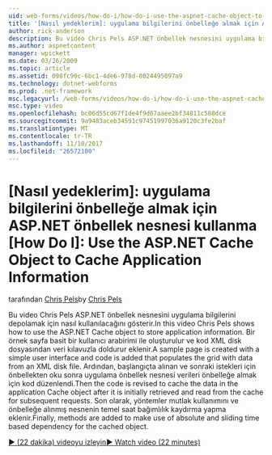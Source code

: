 ```yaml
---
uid: web-forms/videos/how-do-i/how-do-i-use-the-aspnet-cache-object-to-cache-application-information
title: '[Nasıl yedeklerim]: uygulama bilgilerini önbelleğe almak için ASP.NET önbellek nesnesi kullanma | Microsoft Docs'
author: rick-anderson
description: Bu video Chris Pels ASP.NET önbellek nesnesini uygulama bilgilerini depolamak için nasıl kullanılacağını gösterir. Örnek sayfası basit bir kullanıcı arabirimi ile oluşturulan bir...
ms.author: aspnetcontent
manager: wpickett
ms.date: 03/26/2009
ms.topic: article
ms.assetid: 098fc90c-6bc1-4de6-978d-8024495097a9
ms.technology: dotnet-webforms
ms.prod: .net-framework
msc.legacyurl: /web-forms/videos/how-do-i/how-do-i-use-the-aspnet-cache-object-to-cache-application-information
msc.type: video
ms.openlocfilehash: bc06d55cd67f1de4f9d67aaee2bf34811c588dce
ms.sourcegitcommit: 9a9483aceb34591c97451997036a9120c3fe2baf
ms.translationtype: MT
ms.contentlocale: tr-TR
ms.lasthandoff: 11/10/2017
ms.locfileid: "26572100"
---
```

<a name="how-do-i-use-the-aspnet-cache-object-to-cache-application-information"></a>[Nasıl yedeklerim]: uygulama bilgilerini önbelleğe almak için ASP.NET önbellek nesnesi kullanma
[How Do I]: Use the ASP.NET Cache Object to Cache Application Information
====================
<span data-ttu-id="fd625-105">tarafından [Chris Pels](https://twitter.com/chrispels)</span><span class="sxs-lookup"><span data-stu-id="fd625-105">by [Chris Pels](https://twitter.com/chrispels)</span></span>

<span data-ttu-id="fd625-106">Bu video Chris Pels ASP.NET önbellek nesnesini uygulama bilgilerini depolamak için nasıl kullanılacağını gösterir.</span><span class="sxs-lookup"><span data-stu-id="fd625-106">In this video Chris Pels shows how to use the ASP.NET Cache object to store application information.</span></span> <span data-ttu-id="fd625-107">Bir örnek sayfa basit bir kullanıcı arabirimi ile oluşturulur ve kod XML disk dosyasından veri kılavuzla doldurur eklenir.</span><span class="sxs-lookup"><span data-stu-id="fd625-107">A sample page is created with a simple user interface and code is added that populates the grid with data from an XML disk file.</span></span> <span data-ttu-id="fd625-108">Ardından, başlangıçta alınan ve sonraki istekleri için önbellekten oku sonra uygulama önbellek nesnesi verileri önbelleğe almak için kod düzenlendi.</span><span class="sxs-lookup"><span data-stu-id="fd625-108">Then the code is revised to cache the data in the application Cache object after it is initially retrieved and read from the cache for subsequent requests.</span></span> <span data-ttu-id="fd625-109">Son olarak, yöntemler mutlak kullanımını ve önbelleğe alınmış nesnenin temel saat bağımlılık kaydırma yapma eklenir.</span><span class="sxs-lookup"><span data-stu-id="fd625-109">Finally, methods are added to make use of absolute and sliding time based dependency for the cached object.</span></span>

[<span data-ttu-id="fd625-110">&#9654; (22 dakika) videoyu izleyin</span><span class="sxs-lookup"><span data-stu-id="fd625-110">&#9654; Watch video (22 minutes)</span></span>](https://channel9.msdn.com/Blogs/ASP-NET-Site-Videos/how-do-i-use-the-aspnet-cache-object-to-cache-application-information)
